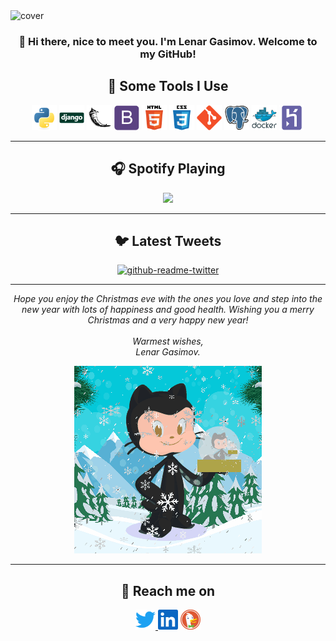 <img src="https://user-images.githubusercontent.com/49686277/109705521-4e6b1300-7bb1-11eb-8380-48681240721a.png" alt="cover" />

<h3 align="center">👋 Hi there, nice to meet you. I'm Lenar Gasimov. Welcome to my GitHub!</h3>



<div align="center">
	<h2>🚀 Some Tools I Use</h2>
	<img src="https://raw.githubusercontent.com/devicons/devicon/master/icons/python/python-original.svg" alt="python" width="40" height="40" />
	<img src="https://raw.githubusercontent.com/devicons/devicon/master/icons/django/django-original.svg" alt="django" width="40" height="40" />
	<img src="https://raw.githubusercontent.com/devicons/devicon/master/icons/flask/flask-original.svg" alt="flask" width="40" height="40" />
	<img src="https://raw.githubusercontent.com/devicons/devicon/master/icons/bootstrap/bootstrap-plain.svg" alt="bootstrap" width="40" height="40" />
	<img src="https://raw.githubusercontent.com/devicons/devicon/master/icons/html5/html5-original-wordmark.svg" alt="html" width="40" height="40" />
	<img src="https://raw.githubusercontent.com/devicons/devicon/master/icons/css3/css3-original-wordmark.svg" alt="css3" width="40" height="40" />
	<img src="https://raw.githubusercontent.com/devicons/devicon/master/icons/git/git-original.svg" alt="git" width="40" height="40" />
	<img src="https://raw.githubusercontent.com/devicons/devicon/master/icons/postgresql/postgresql-original.svg" alt="postgresql" width="40" height="40" />
	<img src="https://raw.githubusercontent.com/devicons/devicon/master/icons/docker/docker-original-wordmark.svg" alt="docker" width="40" height="40" />
	<img src="https://raw.githubusercontent.com/devicons/devicon/master/icons/heroku/heroku-plain.svg" alt="heroku" width="40" height="40" />
<!-- 	<img src="https://raw.githubusercontent.com/devicons/devicon/master/icons/travis/travis-plain.svg" alt="travis" width="40" height="40" /> -->
</div>

<hr>


<div align='center'>
	<h2>🎧 Spotify Playing</h2>
	<img src="https://spotify-recently-played-readme.vercel.app/api?user=lyc5820s2tgyaacnm646qlk8h" />   
</div>

<hr>


<div align='center'>
	<h2>🐦 Latest Tweets</h2>
	<p><a href="https://www.twitter.com/lenargasimov"><img src="https://github-readme-twitter-gazf.vercel.app/api?id=lenargasimov&amp;layout=wide" alt="github-readme-twitter"></a></p>
</div>	

<hr>


<div align="center">
	<p><i>Hope you enjoy the Christmas eve with the ones you love and step into the new year with lots of happiness and good health. Wishing you a merry Christmas and a very happy new year! <br>
		<br>
		Warmest wishes, <br>
		Lenar Gasimov.</i></p>
	<img src="winter.gif"/>
</div>

<hr>


<div align='center'>
	<h2>📮 Reach me on</h2>
	<a href="https://twitter.com/lenargasimov" target="_blank">
	    <img src="twitter.svg" height="32" width="32"/>   
	</a>
	<a href="https://www.linkedin.com/in/lenargasimov/" target="_blank">
	    <img src="linkedin.svg" alt="Twitter" height="32" width="32"></a>
	</a>
	<a href="mailto:lenargasimov@duck.com" target="_blank">
	    <img src="duckduckgo.svg" height="32" width="32"/>   
	</a>
</div>
